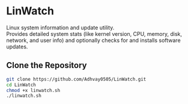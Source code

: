 # LinWatch

Linux system information and update utility.  
Provides detailed system stats (like kernel version, CPU, memory, disk, network, and user info) and optionally checks for and installs software updates.

## Clone the Repository

```bash
git clone https://github.com/Adhvay0505/LinWatch.git
cd LinWatch
chmod +x linwatch.sh
./linwatch.sh
